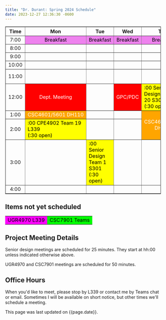 ```yaml
---
title: "Dr. Durant: Spring 2024 Schedule"
date: 2023-12-27 12:36:30 -0600
---
```


<style type="text/css">
td         { text-align: center;                        }
td.am      { background-color: red;     color: white;   }
td.cpe4902 { background-color: yellow;  color: black; text-align: left; }
td.csc4601 { background-color: orange;  color: white;   }
td.ugr4970 { background-color: magenta; color: black;   }
td.csc7901 { background-color: lime;    color: black;   }
td.lunch   { background-color: violet;  color: black;   }
</style>

<div align="center">
<table border>
<tr><th>Time</th>   <th>Mon</th>                                                        <th>Tue</th>                                                            <th>Wed</th>                        <th>Thu</th>                                                            <th>Fri</th>                                        </tr>
<tr><td>7:00</td>   <td class="lunch">Breakfast</td>                                    <td class="lunch">Breakfast</td>                                        <td class="lunch">Breakfast</td>    <td class="lunch">Breakfast</td>                                        <td class="lunch">Breakfast</td>                    </tr>
<tr><td>8:00</td>   <td>&nbsp;</td>                                                     <td>&nbsp;</td>                                                         <td>&nbsp;</td>                     <td>&nbsp;</td>                                                         <td>&nbsp;</td>                                     </tr>
<tr><td>9:00</td>   <td>&nbsp;</td>                                                     <td>&nbsp;</td>                                                         <td>&nbsp;</td>                     <td>&nbsp;</td>                                                         <td>&nbsp;</td>                                     </tr>
<tr><td>10:00</td>  <td>&nbsp;</td>                                                     <td>&nbsp;</td>                                                         <td>&nbsp;</td>                     <td>&nbsp;</td>                                                         <td>&nbsp;</td>                                     </tr>
<tr><td>11:00</td>  <td>&nbsp;</td>                                                     <td>&nbsp;</td>                                                         <td>&nbsp;</td>                     <td>&nbsp;</td>                                                         <td class="cpe4902">Senior Design Team 16 S301</td> </tr>
<tr><td>12:00</td>  <td class="am">Dept. Meeting</td>                                   <td>&nbsp;</td>                                                         <td class="am">GPC/PDC</td>         <td class="cpe4902">:00 Senior Design Team 20 S301<br/>(:30 open)</td>  <td>&nbsp;</td>                                     </tr>
<tr><td>1:00</td>   <td class="csc4601">CSC4601/5601&nbsp;DH110</td>                    <td>&nbsp;</td>                                                         <td>&nbsp;</td>                     <td rowspan="2" class="csc4601">CSC4601/5601<br/>DH110</td>             <td class="csc4601">CSC4601/5601&nbsp;DH110</td>    </tr>
<tr><td>2:00</td>   <td class="cpe4902">:00 CPE4902 Team 19 L339<br/>(:30 open)</td>    <td>&nbsp;</td>                                                         <td>&nbsp;</td>                                                                                             <td>&nbsp;</td>                                     </tr>
<tr><td>3:00</td>   <td>&nbsp;</td>                                                     <td class="cpe4902">:00 Senior Design Team 1 S301<br/>(:30 open)</td>   <td>&nbsp;</td>                     <td>&nbsp;</td>                                                         <td>&nbsp;</td>                                     </tr>
<tr><td>4:00</td>   <td>&nbsp;</td>                                                     <td>&nbsp;</td>                                                         <td>&nbsp;</td>                     <td>&nbsp;</td>                                                         <td>&nbsp;</td>                                     </tr>
</table>
</div>

## Items not yet scheduled
<table><tr>
<td class="ugr4970">UGR4970 L339</td>
<td class="csc7901">CSC7901 Teams</td>
</tr></table>

## Project Meeting Details
Senior design meetings are scheduled for 25 minutes. They start at hh:00 unless indicated otherwise above.

UGR4970 and CSC7901 meetings are scheduled for 50 minutes.

## Office Hours
When you'd like to meet, please stop by L339 or contact me by Teams chat or email. Sometimes I will be available on short notice, but other times we'll schedule a meeting.

This page was last updated on {{page.date}}.
